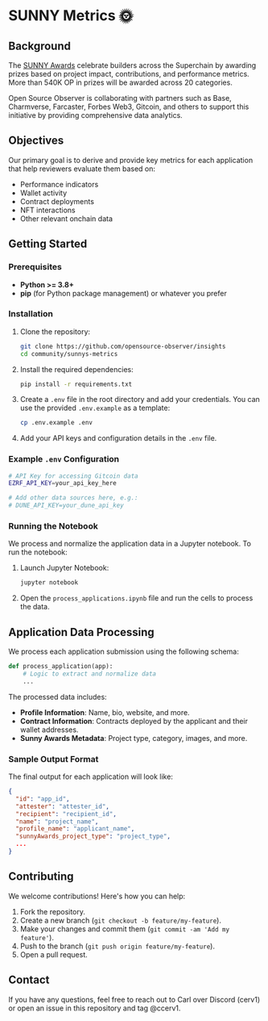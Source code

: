 # SUNNY Metrics 🌞

## Background

The [SUNNY Awards](https://www.thesunnyawards.fun/) celebrate builders across the Superchain by awarding prizes based on project impact, contributions, and performance metrics. More than 540K OP in prizes will be awarded across 20 categories.

Open Source Observer is collaborating with partners such as Base, Charmverse, Farcaster, Forbes Web3, Gitcoin, and others to support this initiative by providing comprehensive data analytics.

## Objectives

Our primary goal is to derive and provide key metrics for each application that help reviewers evaluate them based on:

- Performance indicators
- Wallet activity
- Contract deployments
- NFT interactions
- Other relevant onchain data

## Getting Started

### Prerequisites

- **Python >= 3.8+**
- **pip** (for Python package management) or whatever you prefer

### Installation

1. Clone the repository:

   ```bash
   git clone https://github.com/opensource-observer/insights
   cd community/sunnys-metrics
   ```

2. Install the required dependencies:

   ```bash
   pip install -r requirements.txt
   ```

3. Create a `.env` file in the root directory and add your credentials. You can use the provided `.env.example` as a template:

   ```bash
   cp .env.example .env
   ```

4. Add your API keys and configuration details in the `.env` file.

### Example `.env` Configuration

```bash
# API Key for accessing Gitcoin data
EZRF_API_KEY=your_api_key_here

# Add other data sources here, e.g.:
# DUNE_API_KEY=your_dune_api_key
```

### Running the Notebook

We process and normalize the application data in a Jupyter notebook. To run the notebook:

1. Launch Jupyter Notebook:

   ```bash
   jupyter notebook
   ```

2. Open the `process_applications.ipynb` file and run the cells to process the data.

## Application Data Processing

We process each application submission using the following schema:

```python
def process_application(app):
    # Logic to extract and normalize data
    ...
```

The processed data includes:
- **Profile Information**: Name, bio, website, and more.
- **Contract Information**: Contracts deployed by the applicant and their wallet addresses.
- **Sunny Awards Metadata**: Project type, category, images, and more.

### Sample Output Format

The final output for each application will look like:

```json
{
  "id": "app_id",
  "attester": "attester_id",
  "recipient": "recipient_id",
  "name": "project_name",
  "profile_name": "applicant_name",
  "sunnyAwards_project_type": "project_type",
  ...
}
```

## Contributing

We welcome contributions! Here's how you can help:

1. Fork the repository.
2. Create a new branch (`git checkout -b feature/my-feature`).
3. Make your changes and commit them (`git commit -am 'Add my feature'`).
4. Push to the branch (`git push origin feature/my-feature`).
5. Open a pull request.


## Contact

If you have any questions, feel free to reach out to Carl over Discord (cerv1) or open an issue in this repository and tag @ccerv1.
